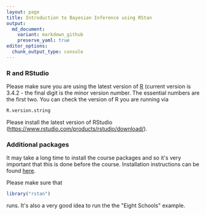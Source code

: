 ```yaml
---
layout: page
title: Introduction to Bayesian Inference using RStan
output:
  md_document:
    variant: markdown_github
    preserve_yaml: true
editor_options: 
  chunk_output_type: console
---
```


### R and RStudio

Please make sure you are using the latest version of [R](https://cran.r-project.org/) (current version is 3.4.2 - the final digit is the minor version number. The essential numbers are the first two. You can check the version of R you are running via

``` r
R.version.string
```

Please install the latest version of RStudio (<https://www.rstudio.com/products/rstudio/download/>).

### Additional packages

It may take a long time to install the course packages and so it's very important that this is done before the course. Installation instructions can be found [here](https://github.com/stan-dev/rstan/wiki/RStan-Getting-Started).

Please make sure that

``` r
library("rstan")
```

runs. It's also a very good idea to run the the "Eight Schools" example.
